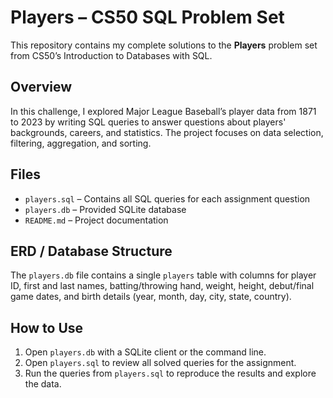 # Players – CS50 SQL Problem Set

This repository contains my complete solutions to the **Players** problem set from CS50’s Introduction to Databases with SQL.

## Overview

In this challenge, I explored Major League Baseball’s player data from 1871 to 2023 by writing SQL queries to answer questions about players' backgrounds, careers, and statistics. The project focuses on data selection, filtering, aggregation, and sorting.

## Files

- `players.sql` – Contains all SQL queries for each assignment question
- `players.db` – Provided SQLite database
- `README.md` – Project documentation

## ERD / Database Structure

The `players.db` file contains a single `players` table with columns for player ID, first and last names, batting/throwing hand, weight, height, debut/final game dates, and birth details (year, month, day, city, state, country).

## How to Use

1. Open `players.db` with a SQLite client or the command line.
2. Open `players.sql` to review all solved queries for the assignment.
3. Run the queries from `players.sql` to reproduce the results and explore the data.

